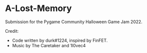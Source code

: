# A-Lost-Memory

Submission for the Pygame Community Halloween Game Jam 2022.

Credit:

* Code written by durk#1224, inspired by FinFET.
* Music by The Caretaker and 1l0vec4
